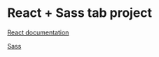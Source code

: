 # React + Sass tab project


[React documentation](https://reactjs.org/)

[Sass](https://sass-lang.com/)
